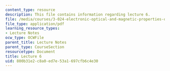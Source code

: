 ```yaml
---
content_type: resource
description: This file contains information regarding lecture 6.
file: /media/courses/3-024-electronic-optical-and-magnetic-properties-of-materials-spring-2013/800b31e2c8a0ed7e53a1697cfb6c4e30_MIT3_024S13_2012lec6.pdf
file_type: application/pdf
learning_resource_types:
- Lecture Notes
ocw_type: OCWFile
parent_title: Lecture Notes
parent_type: CourseSection
resourcetype: Document
title: Lecture 6
uid: 800b31e2-c8a0-ed7e-53a1-697cfb6c4e30
---
```

